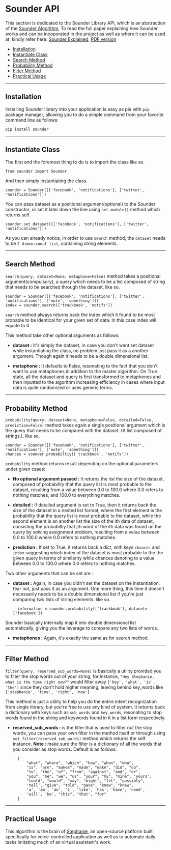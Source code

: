 # Sounder API

This section is dedicated to the Sounder Library API, which is an abstraction of the [Sounder Algorithm](https://slapbot.github.io/documentation/resources/algorithm), To read the full paper explaining how Sounder works and can be incoporated in the project as well as where it can be used at, kindly refer here: [Sounder Explained](https://slapbot.github.io/documentation/resources/algorithm), [PDF version](https://slapbot.github.io/documentation/resources/algorithm/sounder.pdf)

- [Installation](#installation)
- [Instantiate Class](#instantiate)
- [Search Method](#search)
- [Probability Method](#probability)
- [Filter Method](#filter)
- [Practical Usage](#practical-usage)

<hr>

<a name="installation">

## Installation

Installing Sounder library into your application is easy as pie with `pip` package manager, allowing you to do a simple command from your favorite command line as follows:

	pip install sounder

<hr>

<a name="instantiate">

## Instantiate Class

The first and the foremost thing to do is to import the class like so.

	from sounder import Sounder

And then simply instantiating the class.

	sounder = Sounder([['facebook', 'notifications'], ['twitter', 'notifications']])

You can pass dataset as a positional argument(optional) to the Sounder constructor, or set it later down the line using 
`set_module()` method which returns self.

	sounder.set_dataset([['facebook', 'notifications'], ['twitter', 'notifications']])

As you can already notice, in order to use `search` method, the `dataset` needs to be `2 dimensional list`, containing string elements.

<hr>

<a name="search">

## Search Method

`search(query, dataset=None, metaphone=False)` method takes a positional argument(compulsory), a query which needs to be a list composed of string that needs to be searched through the dataset, like so.

	sounder = Sounder([['facebook', 'notifications'], ['twitter', 'notifications'], ['note', 'something']])
	index = sounder.search(['trackbook', 'notifs'])

`search` method always returns back the index which it found to be most probable to be identical for your given set of data. In this case index will equate to 0.

This method take other optional arguments as follows:

- **dataset :** It's simply the dataset, in case you don't want set dataset while instantiating the class, no problem just pass it as a another argument. Though again it needs to be a double dimensional list.

- **metaphone :** It defaults to False, resonating to the fact that you don't want to use metaphones in addition to the master algorithm. On True state, all the dataset and query is first transformed to metaphones and then inputted to the algorithm increasing efficiency in cases where input data is quite randomized or uses generic terms.

<hr>

<a name="probability">

## Probability Method

`probability(query, dataset=None, metaphone=False, detailed=False, prediction=False)` method takes again a single positional argument which is the query that needs to be compared with the dataset. (A list composed of strings.), like so.

	sounder = Sounder([['facebook', 'notifications'], ['twitter', 'notifications'], ['note', 'something']])
	chances = sounder.probabiltiy(['trackbook', 'notifs'])

`probability` method returns result depending on the optional parameters under given cases:

- **No optional argument passed :** It returns the list the size of the dataset, composed of probability that the query list is most probable to the dataset, resulting from a value between 0.0 to 100.0 where 0.0 refers to nothing matches, and 100.0 to everything matches.

- **detailed :** If detailed argument is set to True, then it returns back the size of the dataset in a nested list format, where the first element is the probability that the query list is most probable to the dataset, while the second element is an another list the size of the ith data of dataset, consisting the probabiltiy that jth word of the ith data was found on the query by solving assignment problem, resulting from a value between 0.0 to 100.0 where 0.0 refers to nothing matches.

- **prediction :** If set to True, it returns back a dict, with keys `chances` and `index` suggesting which index of the dataset is most probable to the the given query in terms of similarity while chances denoting to a value between 0.0 to 100.0 where 0.0 refers to nothing matches.

Two other arguments that can be set are :

- **dataset :** Again, in case you didn't set the dataset on the instantiation, fear not, just pass it as an argument. One more thing, this time it doesn't necessarily needs to be a double dimensional list if you're just comparing two lists of string elements. like so.
	
		information = sounder.probability(['trackbook'], dataset=['facebook'])

Sounder basically internally map it into double dimensional list automatically, giving you the leverage to compare any two lists of words.

- **metaphones :** Again, it's exactly the same as for search method.

<hr>

<a name="filter">

## Filter Method

`filter(query, reserved_sub_words=None)` is basically a utility provided you to filter the stop words out of your string, for instance, `"Hey Stephanie, what is the time right now?"` would filter away `['hey', 'what', 'is', 'the']` since they don't hold higher meaning, leaving behind key_words like `['stephanie', 'time', 'right', 'now']`

This method is just a utility to help you do the entire intent recognization from single library, but you're free to use any kind of system. It returns back a dictionary with keys such as `sub_words` and `key_words`, resonating to stop words found in the string and keywords found in it in a list form respectively.

- **reserved_sub_words :** is the filter that is used to filter out the stop words, you can pass your own filter in the method itself or through using `set_filter(reserved_sub_words)` method which returns the self instance. **Note :** make sure the filter is a dictionary of all the words that you consider as stop words. Default is as follows:

		{
	        "what", "where", "which", "how", "when", "who",
	        "is", "are", "makes", "made", "make", "did", "do",
	        "to", "the", "of", "from", "against", "and", "or",
	        "you", "me", "we", "us", "your", "my", "mine", 'yours',
	        "could", "would", "may", "might", "let", "possibly",
	        'tell', "give", "told", "gave", "know", "knew",
	        'a', 'am', 'an', 'i', 'like', 'has', 'have', 'need',
	        'will', 'be', "this", 'that', "for"
		}

<hr>

<a name="practical-usage">

## Practical Usage

This algorithm is the brain of [Stephanie](https://slapbot.github.io), an open-source platform built specifically for voice-controlled application as well as to automate daily tasks imitating much of an virtual assistant's work.
